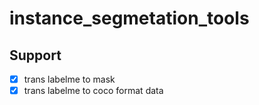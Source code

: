 # instance_segmetation_tools
## Support
- [x] trans labelme to mask
- [x] trans labelme to coco format data
